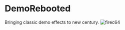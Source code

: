 # DemoRebooted
Bringing classic demo effects to new century.
![firec64](https://cloud.githubusercontent.com/assets/27296728/24922493/31b96448-1ef7-11e7-945d-21e14dc49333.png)
